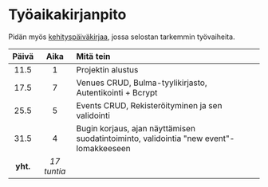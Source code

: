 # Työaikakirjanpito

Pidän myös [kehityspäiväkirjaa](kehityspaivakirja.md), jossa selostan tarkemmin työvaiheita.

|  Päivä   |     Aika     | Mitä tein         |
| :------: | :----------: | :---------------- |
|   11.5   |      1       | Projektin alustus |
| 17.5 | 7 | Venues CRUD, Bulma-tyylikirjasto, Autentikointi + Bcrypt |
| 25.5 | 5 | Events CRUD, Rekisteröityminen ja sen validointi |
| 31.5 | 4 | Bugin korjaus, ajan näyttämisen suodatintoiminto, validointia "new event"-lomakkeeseen |
| **yht.** | _*17 tuntia*_ |
